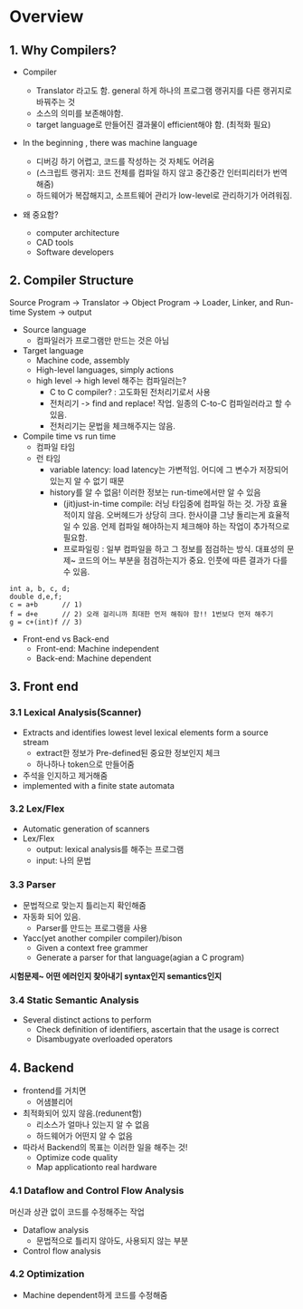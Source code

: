 # Overview
## 1. Why Compilers?
* Compiler
  * Translator 라고도 함. general 하게 하나의 프로그램 랭귀지를 다른 랭귀지로 바꿔주는 것
  * 소스의 의미를 보존해야함.
  * target language로 만들어진 결과물이 efficient해야 함. (최적화 필요)
* In the beginning , there was machine language
  * 디버깅 하기 어렵고, 코드를 작성하는 것 자체도 어려움
  * (스크립트 랭귀지: 코드 전체를 컴파일 하지 않고 중간중간 인터피리터가 번역해줌)
  * 하드웨어가 복잡해지고, 소프트웨어 관리가 low-level로 관리하기가 어려워짐.

* 왜 중요함?
  * computer architecture
  * CAD tools
  * Software developers

## 2. Compiler Structure
Source Program -> Translator -> Object Program -> Loader, Linker, and Run-time System -> output
* Source language
  - 컴파일러가 프로그램만 만드는 것은 아님
* Target language
  - Machine code, assembly
  - High-level languages, simply actions
  - high level -> high level 해주는 컴파일러는?
    - C to C compiler? : 고도화된 전처리기로서 사용
    - 전처리기 -> find and replace! 작업. 일종의 C-to-C 컴파일러라고 할 수 있음.
    - 전처리기는 문법을 체크해주지는 않음.
* Compile time vs run time
  - 컴파일 타임
  - 런 타임
    - variable latency: load latency는 가변적임. 어디에 그 변수가 저장되어 있는지 알 수 없기 때문
    - history를 알 수 없음! 이러한 정보는 run-time에서만 알 수 있음
      - (jit)just-in-time compile: 러닝 타임중에 컴파일 하는 것. 가장 효율적이지 않음. 오버헤드가 상당히 크다. 한사이클 그냥 돌리는게 효율적일 수 있음. 언제 컴파일 해야하는지 체크해야 하는 작업이 추가적으로 필요함.
      - 프로파일링 : 일부 컴파일을 하고 그 정보를 점검하는 방식. 대표성의 문제~ 코드의 어느 부분을 점검하는지가 중요. 인풋에 따른 결과가 다를 수 있음.
```
int a, b, c, d;
double d,e,f;
c = a+b      // 1)
f = d+e      // 2) 오래 걸리니까 최대한 먼저 해줘야 함!! 1번보다 먼저 해주기
g = c+(int)f // 3)
```

* Front-end vs Back-end
  - Front-end: Machine independent
  - Back-end: Machine dependent


## 3. Front end
### 3.1 Lexical Analysis(Scanner)
* Extracts and identifies lowest level lexical elements form a source stream
  - extract한 정보가 Pre-defined된 중요한 정보인지 체크
  - 하나하나 token으로 만들어줌
* 주석을 인지하고 제거해줌
* implemented with a finite state automata

### 3.2 Lex/Flex
* Automatic generation of scanners
* Lex/Flex
  - output: lexical analysis를 해주는 프로그램
  - input: 나의 문법

### 3.3 Parser
* 문법적으로 맞는지 틀리는지 확인해줌
* 자동화 되어 있음.
  - Parser를 만드는 프로그램을 사용
* Yacc(yet another compiler compiler)/bison
  - Given a context free grammer
  - Generate a parser for that language(agian a C program)

**시험문제~ 어떤 에러인지 찾아내기 syntax인지 semantics인지**

### 3.4 Static Semantic Analysis
* Several distinct actions to perform
  - Check definition of identifiers, ascertain that the usage is correct
  - Disambugyate overloaded operators

## 4. Backend
* frontend를 거치면
  - 어샘블리어
* 최적화되어 있지 않음.(redunent함)
  - 리소스가 얼마나 있는지 알 수 없음
  - 하드웨어가 어떤지 알 수 없음
* 따라서 Backend의 목표는 이러한 일을 해주는 것!
  - Optimize code quality
  - Map applicationto real hardware

### 4.1 Dataflow and Control Flow Analysis
머신과 상관 없이 코드를 수정해주는 작업
* Dataflow analysis
  - 문법적으로 틀리지 않아도, 사용되지 않는 부분
* Control flow analysis


### 4.2 Optimization
* Machine dependent하게 코드를 수정해줌
